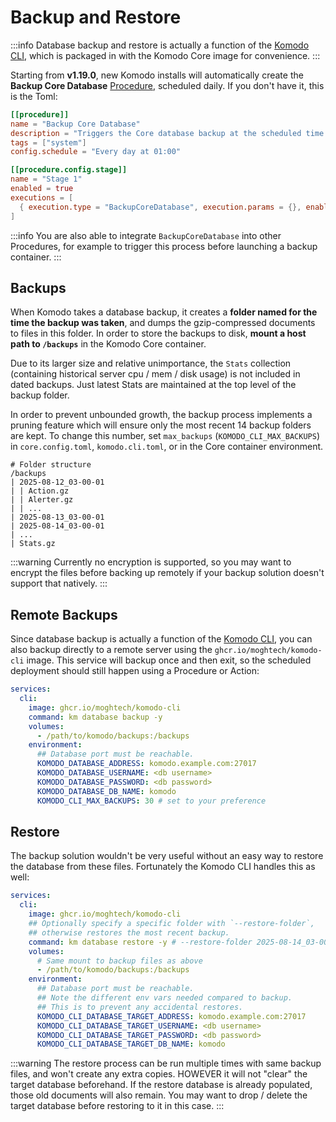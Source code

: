 # Backup and Restore

:::info
Database backup and restore is actually a function of the [Komodo CLI](../cli),
which is packaged in with the Komodo Core image for convenience.
:::

Starting from **v1.19.0**, new Komodo installs will automatically create the
**Backup Core Database** [Procedure](../procedures), scheduled daily. If you don't have it,
this is the Toml:

```toml
[[procedure]]
name = "Backup Core Database"
description = "Triggers the Core database backup at the scheduled time."
tags = ["system"]
config.schedule = "Every day at 01:00"

[[procedure.config.stage]]
name = "Stage 1"
enabled = true
executions = [
  { execution.type = "BackupCoreDatabase", execution.params = {}, enabled = true }
]
```

:::info
You are also able to integrate `BackupCoreDatabase` into other Procedures, for example to trigger
this process before launching a backup container.
:::

## Backups

When Komodo takes a database backup, it creates a **folder named for the time the backup was taken**,
and dumps the gzip-compressed documents to files in this folder. 
In order to store the backups to disk, **mount a host path to `/backups`** in the Komodo Core container.

Due to its larger size and relative unimportance, the `Stats` collection (containing historical server cpu / mem / disk usage)
is not included in dated backups. Just latest Stats are maintained at the top level of the backup folder.

In order to prevent unbounded growth, the backup process implements a pruning feature which will ensure
only the most recent 14 backup folders are kept. To change this number, set `max_backups` (`KOMODO_CLI_MAX_BACKUPS`)
in `core.config.toml`, `komodo.cli.toml`, or in the Core container environment.

```
# Folder structure
/backups
| 2025-08-12_03-00-01
| | Action.gz
| | Alerter.gz
| | ...
| 2025-08-13_03-00-01
| 2025-08-14_03-00-01
| ...
| Stats.gz
```

:::warning
Currently no encryption is supported,
so you may want to encrypt the files before backing up remotely if your backup solution doesn't support that natively.
:::

## Remote Backups

Since database backup is actually a function of the [Komodo CLI](../cli), you can also backup directly to
a remote server using the `ghcr.io/moghtech/komodo-cli` image. This service will backup once and then exit, so the scheduled deployment should still happen using a Procedure or Action:

```yaml
services:
  cli:
    image: ghcr.io/moghtech/komodo-cli
    command: km database backup -y
    volumes:
      - /path/to/komodo/backups:/backups
    environment:
      ## Database port must be reachable.
      KOMODO_DATABASE_ADDRESS: komodo.example.com:27017
      KOMODO_DATABASE_USERNAME: <db username>
      KOMODO_DATABASE_PASSWORD: <db password>
      KOMODO_DATABASE_DB_NAME: komodo
      KOMODO_CLI_MAX_BACKUPS: 30 # set to your preference
```

## Restore

The backup solution wouldn't be very useful without an easy way to restore the database from these files.
Fortunately the Komodo CLI handles this as well:

```yaml
services:
  cli:
    image: ghcr.io/moghtech/komodo-cli
    ## Optionally specify a specific folder with `--restore-folder`,
    ## otherwise restores the most recent backup.
    command: km database restore -y # --restore-folder 2025-08-14_03-00-01
    volumes:
      # Same mount to backup files as above
      - /path/to/komodo/backups:/backups
    environment:
      ## Database port must be reachable.
      ## Note the different env vars needed compared to backup.
      ## This is to prevent any accidental restores.
      KOMODO_CLI_DATABASE_TARGET_ADDRESS: komodo.example.com:27017
      KOMODO_CLI_DATABASE_TARGET_USERNAME: <db username>
      KOMODO_CLI_DATABASE_TARGET_PASSWORD: <db password>
      KOMODO_CLI_DATABASE_TARGET_DB_NAME: komodo
```

:::warning
The restore process can be run multiple times with same backup files, and won't create any extra copies.
HOWEVER it will not "clear" the target database beforehand. If the restore database is already populated,
those old documents will also remain. You may want to drop / delete the target database
before restoring to it in this case.
:::